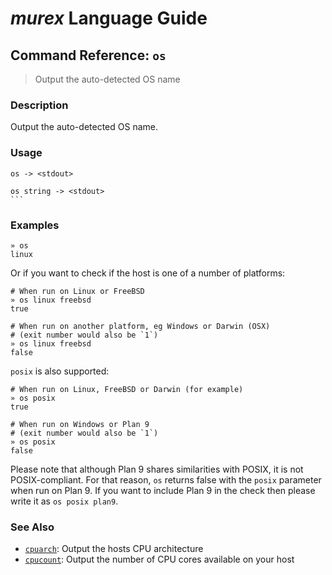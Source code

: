 # _murex_ Language Guide

## Command Reference: `os`

> Output the auto-detected OS name

### Description

Output the auto-detected OS name.

### Usage

    os -> <stdout>
    
    os string -> <stdout>
    ``` 

### Examples

    » os
    linux
    
Or if you want to check if the host is one of a number of platforms:

    # When run on Linux or FreeBSD
    » os linux freebsd
    true
    
    # When run on another platform, eg Windows or Darwin (OSX)
    # (exit number would also be `1`)
    » os linux freebsd
    false
    
`posix` is also supported:

    # When run on Linux, FreeBSD or Darwin (for example)
    » os posix
    true
    
    # When run on Windows or Plan 9
    # (exit number would also be `1`)
    » os posix
    false
    
Please note that although Plan 9 shares similarities with POSIX, it is not
POSIX-compliant. For that reason, `os` returns false with the `posix`
parameter when run on Plan 9. If you want to include Plan 9 in the check
then please write it as `os posix plan9`.

### See Also

* [`cpuarch`](../commands/cpuarch.md):
  Output the hosts CPU architecture
* [`cpucount`](../commands/cpucount.md):
  Output the number of CPU cores available on your host